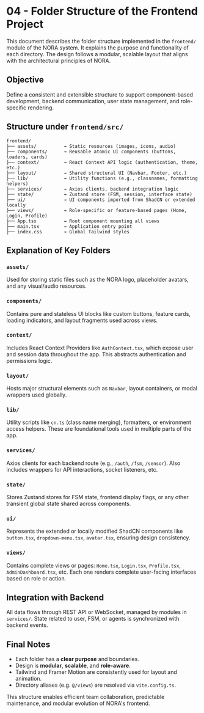 # 04 - Folder Structure of the Frontend Project

This document describes the folder structure implemented in the `frontend/` module of the NORA system. It explains the purpose and functionality of each directory. The design follows a modular, scalable layout that aligns with the architectural principles of NORA.

## Objective

Define a consistent and extensible structure to support component-based development, backend communication, user state management, and role-specific rendering.

## Structure under `frontend/src/`

```
frontend/
├── assets/          → Static resources (images, icons, audio)
├── components/      → Reusable atomic UI components (buttons, loaders, cards)
├── context/         → React Context API logic (authentication, theme, etc.)
├── layout/          → Shared structural UI (Navbar, Footer, etc.)
├── lib/             → Utility functions (e.g., classnames, formatting helpers)
├── services/        → Axios clients, backend integration logic
├── state/           → Zustand store (FSM, session, interface state)
├── ui/              → UI components imported from ShadCN or extended locally
├── views/           → Role-specific or feature-based pages (Home, Login, Profile)
├── App.tsx          → Root component mounting all views
├── main.tsx         → Application entry point
├── index.css        → Global Tailwind styles
```

## Explanation of Key Folders

### `assets/`

Used for storing static files such as the NORA logo, placeholder avatars, and any visual/audio resources.

### `components/`

Contains pure and stateless UI blocks like custom buttons, feature cards, loading indicators, and layout fragments used across views.

### `context/`

Includes React Context Providers like `AuthContext.tsx`, which expose user and session data throughout the app. This abstracts authentication and permissions logic.

### `layout/`

Hosts major structural elements such as `Navbar`, layout containers, or modal wrappers used globally.

### `lib/`

Utility scripts like `cn.ts` (class name merging), formatters, or environment access helpers. These are foundational tools used in multiple parts of the app.

### `services/`

Axios clients for each backend route (e.g., `/auth`, `/fsm`, `/sensor`). Also includes wrappers for API interactions, socket listeners, etc.

### `state/`

Stores Zustand stores for FSM state, frontend display flags, or any other transient global state shared across components.

### `ui/`

Represents the extended or locally modified ShadCN components like `button.tsx`, `dropdown-menu.tsx`, `avatar.tsx`, ensuring design consistency.

### `views/`

Contains complete views or pages: `Home.tsx`, `Login.tsx`, `Profile.tsx`, `AdminDashboard.tsx`, etc. Each one renders complete user-facing interfaces based on role or action.

## Integration with Backend

All data flows through REST API or WebSocket, managed by modules in `services/`. State related to user, FSM, or agents is synchronized with backend events.

## Final Notes

* Each folder has a **clear purpose** and boundaries.
* Design is **modular**, **scalable**, and **role-aware**.
* Tailwind and Framer Motion are consistently used for layout and animation.
* Directory aliases (e.g. `@/views`) are resolved via `vite.config.ts`.

This structure enables efficient team collaboration, predictable maintenance, and modular evolution of NORA's frontend.
